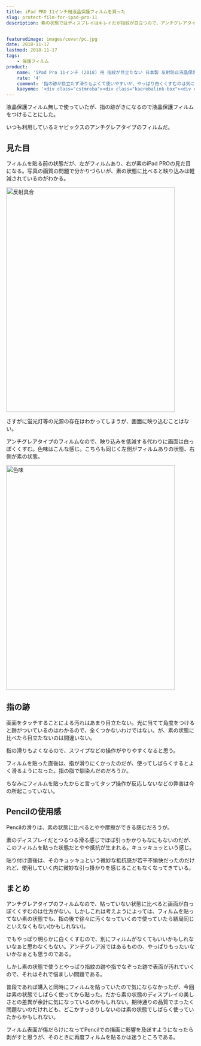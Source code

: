 ```yaml
---
title: iPad PRO 11インチ用液晶保護フィルムを買った
slug: protect-film-for-ipad-pro-11
description: 素の状態ではディスプレイはキレイだが指紋が目立つので、アンチグレアタイプの液晶保護フィルムを貼ることにした。指の滑りがよくなるし、映り込みも防止でき、さらに指紋も目立たない。ただし常に白っぽくくすむというデメリットに目をつぶればというところ。品質的には期待通りで問題ないのだが、素の状態のディスプレイの美しさも捨てがたいので悩ましい。


featuredimage: images/cover/pc.jpg
date: 2018-11-17
lastmod: 2018-11-17
tags: 
    - 保護フィルム
product:
    name: 'iPad Pro 11インチ (2018) 用 指紋が目立たない 日本製 反射防止液晶保護フィルム OverLay Plus OLIPADPRO112018/F/1'
    rate: '4'
    comment: '指の跡が目立たず滑りもよくて使いやすいが、やっぱり白くくすむのは気になるかな'
    kaeyome: '<div class="cstmreba"><div class="kaerebalink-box"><div class="kaerebalink-image"><a href="https://www.amazon.co.jp/exec/obidos/ASIN/B07K22W7Q4/illusionspace-22/" target="_blank" ><img src="https://images-fe.ssl-images-amazon.com/images/I/31h%2BSbFDDIL._SL160_.jpg" style="border: none;" /></a></div><div class="kaerebalink-info"><div class="kaerebalink-name"><a href="https://www.amazon.co.jp/exec/obidos/ASIN/B07K22W7Q4/illusionspace-22/" target="_blank" >iPad Pro 11インチ (2018) 用 指紋が目立たない 日本製 反射防止液晶保護フィルム OverLay Plus OLIPADPRO112018/F/1</a><div class="kaerebalink-powered-date">posted with <a href="https://kaereba.com" rel="nofollow" target="_blank">カエレバ</a></div></div><div class="kaerebalink-detail"> ミヤビックス     </div><div class="kaerebalink-link1"><div class="shoplinkamazon"><a href="https://www.amazon.co.jp/gp/search?keywords=iPad%20Pro%2011%E3%82%A4%E3%83%B3%E3%83%81%20%282018%29%20%E7%94%A8%20%E6%8C%87%E7%B4%8B%E3%81%8C%E7%9B%AE%E7%AB%8B%E3%81%9F%E3%81%AA%E3%81%84%20%E6%97%A5%E6%9C%AC%E8%A3%BD%20%E5%8F%8D%E5%B0%84%E9%98%B2%E6%AD%A2%E6%B6%B2%E6%99%B6%E4%BF%9D%E8%AD%B7%E3%83%95%E3%82%A3%E3%83%AB%E3%83%A0%20OverLay%20Plus%20OLIPADPRO112018%2FF%2F1&__mk_ja_JP=%E3%82%AB%E3%82%BF%E3%82%AB%E3%83%8A&tag=illusionspace-22" target="_blank" >Amazon</a></div></div></div><div class="booklink-footer"></div></div></div>'
---
```


液晶保護フィルム無しで使っていたが、指の跡がきになるので液晶保護フィルムをつけることにした。

いつも利用しているミヤビックスのアンチグレアタイプのフィルムだ。


## 見た目


フィルムを貼る前の状態だが、左がフィルムあり、右が素のiPad PROの見た目になる。写真の画質の問題で分かりづらいが、素の状態に比べると映り込みは軽減されているのがわかる。

<img src="https://wantit.gcreate.jp/wp-content/uploads/2018/11/4a0fce1a8fa9291130d59a210b790944.jpg" alt="反射具合" title="反射具合.jpg" width="450" height="600" />

さすがに蛍光灯等の光源の存在はわかってしまうが、画面に映り込むことはない。

アンチグレアタイプのフィルムなので、映り込みを低減する代わりに画面は白っぽくくすむ。色味はこんな感じ。こちらも同じく左側がフィルムありの状態、右側が素の状態。

<img src="https://wantit.gcreate.jp/wp-content/uploads/2018/11/46103e0e17b367becb81741817964971.jpg" alt="色味" title="色味.jpg" width="450" height="600" />


## 指の跡


画面をタッチすることによる汚れはあまり目立たない。光に当てて角度をつけると跡がついているのはわかるので、全くつかないわけではない。が、素の状態に比べたら目立たないのは間違いない。

指の滑りもよくなるので、スワイプなどの操作がやりやすくなると思う。

フィルムを貼った直後は、指が滑りにくかったのだが、使ってしばらくするとよく滑るようになった。指の脂で馴染んだのだろうか。

ちなみにフィルムを貼ったからと言ってタップ操作が反応しないなどの弊害は今の所起こっていない。


## Pencilの使用感


Pencilの滑りは、素の状態に比べるとやや摩擦ができる感じだろうが。

素のディスプレイだとつるつる滑る感じでほぼ引っかかりもなにもないのだが、このフィルムを貼った状態だとやや抵抗が生まれる。キュッキュッという感じ。

貼り付け直後は、そのキュッキュという微妙な抵抗感が若干不愉快だったのだけれど、使用していく内に微妙な引っ掛かりを感じることもなくなってきている。


## まとめ


アンチグレアタイプのフィルムなので、貼っていない状態に比べると画面が白っぽくくすむのは仕方がない。しかしこれは考えようによっては、フィルムを貼ってない素の状態でも、指の後で徐々に汚くなっていくので使っていたら結局同じといえなくもない(かもしれない)。

でもやっぱり明らかに白くくすむので、別にフィルムがなくてもいいかもしれないなぁと思わなくもない。アンチグレア派ではあるものの、やっぱりもったいないかなぁとも思うのである。

しかし素の状態で使うとやっぱり指紋の跡や指でなぞった跡で表面が汚れていくので、それはそれで悩ましい問題である。

普段であれば購入と同時にフィルムを貼っていたので気にならなかったが、今回は素の状態でしばらく使ってから貼った。だから素の状態のディスプレイの美しさとの差異が余計に気になっているのかもしれない。期待通りの品質でまったく問題ないのだけれども、どこかすっきりしないのは素の状態でしばらく使っていたからかもしれない。

フィルム表面が傷だらけになってPencilでの描画に影響を及ぼすようになったら剥がすと思うが、そのときに再度フィルムを貼るかは迷うところである。


  